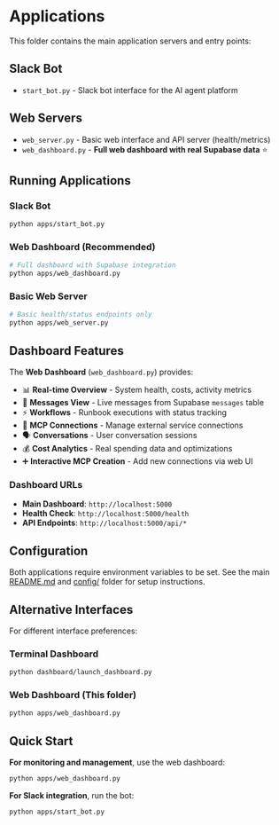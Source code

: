# Applications

This folder contains the main application servers and entry points:

## Slack Bot
- `start_bot.py` - Slack bot interface for the AI agent platform

## Web Servers
- `web_server.py` - Basic web interface and API server (health/metrics)
- `web_dashboard.py` - **Full web dashboard with real Supabase data** ⭐

## Running Applications

### Slack Bot
```bash
python apps/start_bot.py
```

### Web Dashboard (Recommended)
```bash
# Full dashboard with Supabase integration
python apps/web_dashboard.py
```

### Basic Web Server  
```bash
# Basic health/status endpoints only
python apps/web_server.py
```

## Dashboard Features

The **Web Dashboard** (`web_dashboard.py`) provides:

- 📊 **Real-time Overview** - System health, costs, activity metrics
- 💬 **Messages View** - Live messages from Supabase `messages` table
- ⚡ **Workflows** - Runbook executions with status tracking
- 🔌 **MCP Connections** - Manage external service connections
- 🗣️ **Conversations** - User conversation sessions
- 💰 **Cost Analytics** - Real spending data and optimizations
- ➕ **Interactive MCP Creation** - Add new connections via web UI

### Dashboard URLs
- **Main Dashboard**: `http://localhost:5000`
- **Health Check**: `http://localhost:5000/health`
- **API Endpoints**: `http://localhost:5000/api/*`

## Configuration

Both applications require environment variables to be set. See the main [README.md](../README.md) and [config/](../config/) folder for setup instructions.

## Alternative Interfaces

For different interface preferences:

### Terminal Dashboard
```bash
python dashboard/launch_dashboard.py
```

### Web Dashboard (This folder)
```bash
python apps/web_dashboard.py
```

## Quick Start

**For monitoring and management**, use the web dashboard:
```bash
python apps/web_dashboard.py
```

**For Slack integration**, run the bot:
```bash 
python apps/start_bot.py
``` 